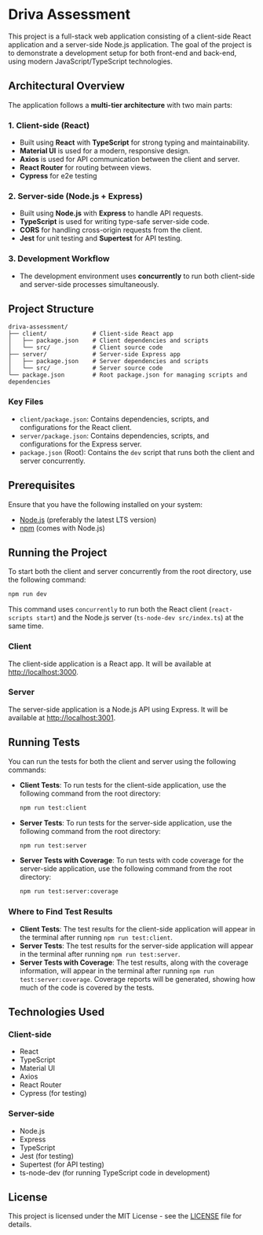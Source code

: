# Driva Assessment

This project is a full-stack web application consisting of a client-side React application and a server-side Node.js application. The goal of the project is to demonstrate a development setup for both front-end and back-end, using modern JavaScript/TypeScript technologies.

## Architectural Overview

The application follows a **multi-tier architecture** with two main parts:

### 1. **Client-side (React)**

- Built using **React** with **TypeScript** for strong typing and maintainability.
- **Material UI** is used for a modern, responsive design.
- **Axios** is used for API communication between the client and server.
- **React Router** for routing between views.
- **Cypress** for e2e testing

### 2. **Server-side (Node.js + Express)**

- Built using **Node.js** with **Express** to handle API requests.
- **TypeScript** is used for writing type-safe server-side code.
- **CORS** for handling cross-origin requests from the client.
- **Jest** for unit testing and **Supertest** for API testing.

### 3. **Development Workflow**

- The development environment uses **concurrently** to run both client-side and server-side processes simultaneously.

## Project Structure

```
driva-assessment/
├── client/             # Client-side React app
│   ├── package.json    # Client dependencies and scripts
│   └── src/            # Client source code
├── server/             # Server-side Express app
│   ├── package.json    # Server dependencies and scripts
│   └── src/            # Server source code
└── package.json        # Root package.json for managing scripts and dependencies
```

### Key Files

- `client/package.json`: Contains dependencies, scripts, and configurations for the React client.
- `server/package.json`: Contains dependencies, scripts, and configurations for the Express server.
- `package.json` (Root): Contains the `dev` script that runs both the client and server concurrently.

## Prerequisites

Ensure that you have the following installed on your system:

- [Node.js](https://nodejs.org/) (preferably the latest LTS version)
- [npm](https://www.npmjs.com/) (comes with Node.js)

## Running the Project

To start both the client and server concurrently from the root directory, use the following command:

```bash
npm run dev
```

This command uses `concurrently` to run both the React client (`react-scripts start`) and the Node.js server (`ts-node-dev src/index.ts`) at the same time.

### Client

The client-side application is a React app. It will be available at [http://localhost:3000](http://localhost:3000).

### Server

The server-side application is a Node.js API using Express. It will be available at [http://localhost:3001](http://localhost:3001).

## Running Tests

You can run the tests for both the client and server using the following commands:

- **Client Tests**: To run tests for the client-side application, use the following command from the root directory:

  ```bash
  npm run test:client
  ```

- **Server Tests**: To run tests for the server-side application, use the following command from the root directory:

  ```bash
  npm run test:server
  ```

- **Server Tests with Coverage**: To run tests with code coverage for the server-side application, use the following command from the root directory:

  ```bash
  npm run test:server:coverage
  ```

### Where to Find Test Results

- **Client Tests**: The test results for the client-side application will appear in the terminal after running `npm run test:client`.
- **Server Tests**: The test results for the server-side application will appear in the terminal after running `npm run test:server`.
- **Server Tests with Coverage**: The test results, along with the coverage information, will appear in the terminal after running `npm run test:server:coverage`. Coverage reports will be generated, showing how much of the code is covered by the tests.

## Technologies Used

### Client-side

- React
- TypeScript
- Material UI
- Axios
- React Router
- Cypress (for testing)

### Server-side

- Node.js
- Express
- TypeScript
- Jest (for testing)
- Supertest (for API testing)
- ts-node-dev (for running TypeScript code in development)

## License

This project is licensed under the MIT License - see the [LICENSE](LICENSE) file for details.
